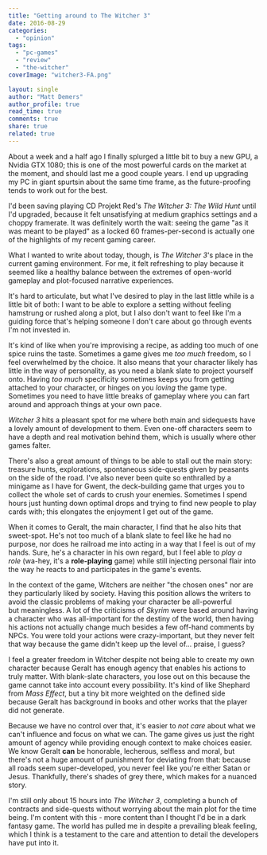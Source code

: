```yaml
---
title: "Getting around to The Witcher 3"
date: 2016-08-29
categories: 
  - "opinion"
tags: 
  - "pc-games"
  - "review"
  - "the-witcher"
coverImage: "witcher3-FA.png"

layout: single
author: "Matt Demers"
author_profile: true
read_time: true
comments: true
share: true
related: true
---
```


About a week and a half ago I finally splurged a little bit to buy a new GPU, a Nvidia GTX 1080; this is one of the most powerful cards on the market at the moment, and should last me a good couple years. I end up upgrading my PC in giant spurtsin about the same time frame, as the future-proofing tends to work out for the best.

<!--more-->

I'd been saving playing CD Projekt Red's _The Witcher 3: The Wild Hunt_ until I'd upgraded, because it felt unsatisfying at medium graphics settings and a choppy framerate. It was definitely worth the wait: seeing the game "as it was meant to be played" as a locked 60 frames-per-second is actually one of the highlights of my recent gaming career.

What I wanted to write about today, though, is _The Witcher 3_'s place in the current gaming environment. For me, it felt refreshing to play because it seemed like a healthy balance between the extremes of open-world gameplay and plot-focused narrative experiences.

It's hard to articulate, but what I've desired to play in the last little while is a little bit of both: I want to be able to explore a setting without feeling hamstrung or rushed along a plot, but I also don't want to feel like I'm a guiding force that's helping someone I don't care about go through events I'm not invested in.

It's kind of like when you're improvising a recipe, as adding too much of one spice ruins the taste. Sometimes a game gives me _too much_ freedom, so I feel overwhelmed by the choice. It also means that your character likely has little in the way of personality, as you need a blank slate to project yourself onto. Having _too much_ specificity sometimes keeps you from getting attached to your character, or hinges on you _loving_ the game type. Sometimes you need to have little breaks of gameplay where you can fart around and approach things at your own pace.

_Witcher 3_ hits a pleasant spot for me where both main and sidequests have a lovely amount of development to them. Even one-off characters seem to have a depth and real motivation behind them, which is usually where other games falter.

There's also a great amount of things to be able to stall out the main story: treasure hunts, explorations, spontaneous side-quests given by peasants on the side of the road. I've also never been quite so enthralled by a minigame as I have for Gwent, the deck-building game that urges you to collect the whole set of cards to crush your enemies. Sometimes I spend hours just hunting down optimal drops and trying to find new people to play cards with; this elongates the enjoyment I get out of the game.

When it comes to Geralt, the main character, I find that he also hits that sweet-spot. He's not too much of a blank slate to feel like he had no purpose, nor does he railroad me into acting in a way that I feel is out of my hands. Sure, he's a character in his own regard, but I feel able to _play a role_ (wa-hey, it's a **role-playing** game) while still injecting personal flair into the way he reacts to and participates in the game's events.

In the context of the game, Witchers are neither "the chosen ones" nor are they particularly liked by society. Having this position allows the writers to avoid the classic problems of making your character be all-powerful but meaningless. A lot of the criticisms of _Skyrim_ were based around having a character who was all-important for the destiny of the world, then having his actions not actually change much besides a few off-hand comments by NPCs. You were told your actions were crazy-important, but they never felt that way because the game didn't keep up the level of... praise, I guess?

I feel a greater freedom in Witcher despite not being able to create my own character because Geralt has enough agency that enables his actions to truly matter. With blank-slate characters, you lose out on this because the game cannot take into account every possibility. It's kind of like Shephard from _Mass Effect_, but a tiny bit more weighted on the defined side because Geralt has background in books and other works that the player did not generate.

Because we have no control over that, it's easier to _not care_ about what we can't influence and focus on what we can. The game gives us just the right amount of agency while providing enough context to make choices easier. We know Geralt **can** be honorable, lecherous, selfless and moral, but there's not a huge amount of punishment for deviating from that: because all roads seem super-developed, you never feel like you're either Satan or Jesus. Thankfully, there's shades of grey there, which makes for a nuanced story.

I'm still only about 15 hours into _The Witcher 3_, completing a bunch of contracts and side-quests without worrying about the main plot for the time being. I'm content with this - more content than I thought I'd be in a dark fantasy game. The world has pulled me in despite a prevailing bleak feeling, which I think is a testament to the care and attention to detail the developers have put into it.
